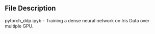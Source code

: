 ## File Description <br>
pytorch_ddp.ipyb - Training a dense neural network on Iris Data over multiple GPU.
